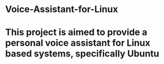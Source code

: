 # Voice-Assistant-for-Linux
# This project is aimed to provide a personal voice assistant for Linux based systems, specifically Ubuntu
